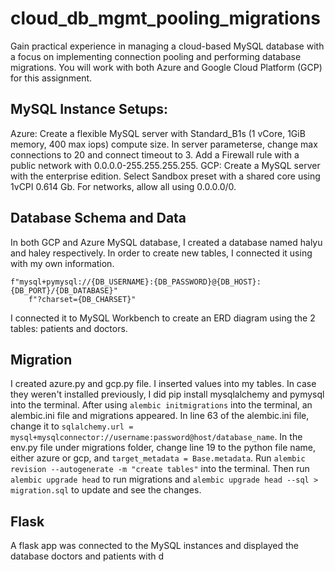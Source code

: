 # cloud_db_mgmt_pooling_migrations
Gain practical experience in managing a cloud-based MySQL database with a focus on implementing connection pooling and performing database migrations. You will work with both Azure and Google Cloud Platform (GCP) for this assignment.

## MySQL Instance Setups:
Azure: Create a flexible MySQL server with Standard_B1s (1 vCore, 1GiB memory, 400  max iops) compute size. In server parameterse, change max connections to 20 and connect timeout to 3. Add a Firewall rule with a public network with 0.0.0.0-255.255.255.255.
GCP: Create a MySQL server with the enterprise edition. Select Sandbox preset with a shared core using 1vCPI 0.614 Gb. For networks, allow all using 0.0.0.0/0. 

## Database Schema and Data
In both GCP and Azure MySQL database, I created a database named halyu and haley respectively. In order to create new tables, I connected it using with my own information.
```
f"mysql+pymysql://{DB_USERNAME}:{DB_PASSWORD}@{DB_HOST}:{DB_PORT}/{DB_DATABASE}"
    f"?charset={DB_CHARSET}"
```
I connected it to MySQL Workbench to create an ERD diagram using the 2 tables: patients and doctors. 

## Migration
I created azure.py and gcp.py file. I inserted values into my tables. In case they weren't installed previously, I did pip install mysqlalchemy and pymysql into the terminal. After using ```alembic initmigrations``` into the terminal, an alembic.ini file and migrations appeared. In line 63 of the alembic.ini file, change it to ```sqlalchemy.url = mysql+mysqlconnector://username:password@host/database_name```. In the env.py file under migrations folder, change line 19 to the python file name, either azure or gcp, and ```target_metadata = Base.metadata```. Run ```alembic revision --autogenerate -m "create tables"``` into the terminal. Then run ```alembic upgrade head``` to run migrations and ```alembic upgrade head --sql > migration.sql``` to update and see the changes. 

## Flask
A flask app was connected to the MySQL instances and displayed the database doctors and patients with d
